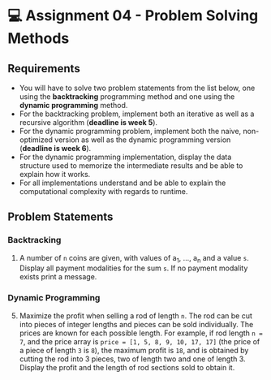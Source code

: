# :computer: Assignment 04 - Problem Solving Methods

## Requirements
- You will have to solve two problem statements from the list below, one using the **backtracking** programming method and one using the **dynamic programming** method.
- For the backtracking problem, implement both an iterative as well as a recursive algorithm (**deadline is week 5**).
- For the dynamic programming problem, implement both the naive, non-optimized version as well as the dynamic programming version (**deadline is week 6**). 
- For the dynamic programming implementation, display the data structure used to memorize the intermediate results and be able to explain how it works. 
- For all implementations understand and be able to explain the computational complexity with regards to runtime.

## Problem Statements
### Backtracking
1. A number of `n` coins are given, with values of a<sub>1</sub>, ..., a<sub>n</sub>  and a value `s`. Display all payment modalities for the sum `s`. If no payment modality exists print a message.

### Dynamic Programming
5. Maximize the profit when selling a rod of length `n`. The rod can be cut into pieces of integer lengths and pieces can be sold individually. The prices are known for each possible length. For example, if rod length `n = 7`, and the price array is `price = [1, 5, 8, 9, 10, 17, 17]` (the price of a piece of length `3` is `8`), the maximum profit is `18`, and is obtained by cutting the rod into 3 pieces, two of length two and one of length 3. Display the profit and the length of rod sections sold to obtain it.